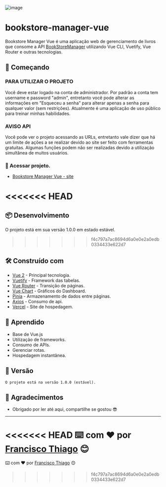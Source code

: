 ![image](https://user-images.githubusercontent.com/75057408/195668810-f4cdbe00-c9fa-4f96-9e93-f4f71e8d23f2.png)

# bookstore-manager-vue

Bookstore Manager Vue é uma aplicação web de gerenciamento de livros que consome a API <a href="https://github.com/Francisco-Thiago/BookStoreManager">BookStoreManager</a> utilizando Vue CLI, Vuetify, Vue Router e outras tecnologias. 

## 🚀 Começando

### PARA UTILIZAR O PROJETO
Você deve estar logado na conta de administrador. Por padrão a conta tem username e password "admin", entretanto você pode alterar as informações em "Esqueceu a senha" para alterar apenas a senha para qualquer valor (sem restrições). Atualmente é uma aplicação de uso público para treinar minhas habilidades.

### AVISO API
Você pode ver o projeto acessando as URLs, entretanto vale dizer que há um limite de ações a se realizar devido ao site ser feito com ferramentas gratuitas. Algumas funções podem não ser realizadas devido a utilização simultânea de muitos usuários.

### 🔧 Acessar projeto.
- <a href="https://bookstore-manager-vue.vercel.app/" target="_blank">Bookstore Manager Vue - site</a>

<<<<<<< HEAD
=======
## 📦 Desenvolvimento

O projeto está em sua versão 1.0.0 em estado estável.

>>>>>>> f4c797a7ac8694d6a0e0e2a0edb0334433e622d7
## 🛠️ Construído com

* [Vue 2](https://v2.vuejs.org/) - Principal tecnologia.
* [Vuetify](https://vuetifyjs.com/en/) - Framework das tabelas.
* [Vue Router](https://router.vuejs.org/) - Transição de páginas.
* [Vue Chart](https://vue-chartjs.org/) - Gráficos do Dashboard.
* [Pinia](https://pinia.vuejs.org/) - Armazenamento de dados entre páginas.
* [Axios](https://axios-http.com/ptbr/docs/intro) - Consumo de api.
* [Vercel](https://vercel.com/) - Site de hospedagem.

## 🧠 Aprendido

- Base de Vue.js
- Utilização de frameworks.
- Consumo de APIs.
- Gerenciar rotas.
- Hospedagem instantânea.

## 📌 Versão

```
O projeto está na versão 1.0.0 (estável).
```

## 🎁 Agradecimentos

* Obrigado por ler até aqui, compartilhe se gostou 😎

---
<<<<<<< HEAD
⌨️ com ❤️ por [Francisco Thiago](https://github.com/Francisco-Thiago/) 😊
=======
⌨️ com ❤️ por [Francisco Thiago](https://github.com/Francisco-Thiago/) 😊
>>>>>>> f4c797a7ac8694d6a0e0e2a0edb0334433e622d7
